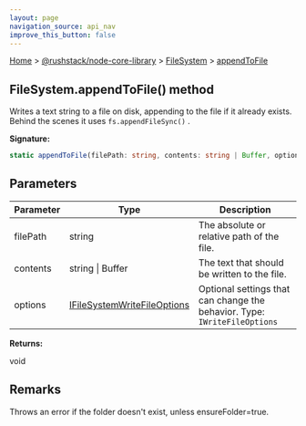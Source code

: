 ```yaml
---
layout: page
navigation_source: api_nav
improve_this_button: false
---
```



[Home](./index.md) &gt; [@rushstack/node-core-library](./node-core-library.md) &gt; [FileSystem](./node-core-library.filesystem.md) &gt; [appendToFile](./node-core-library.filesystem.appendtofile.md)

## FileSystem.appendToFile() method

Writes a text string to a file on disk, appending to the file if it already exists. Behind the scenes it uses `fs.appendFileSync()` .

<b>Signature:</b>

```typescript
static appendToFile(filePath: string, contents: string | Buffer, options?: IFileSystemWriteFileOptions): void;
```

## Parameters

|  Parameter | Type | Description |
|  --- | --- | --- |
|  filePath | string | The absolute or relative path of the file. |
|  contents | string \| Buffer | The text that should be written to the file. |
|  options | [IFileSystemWriteFileOptions](./node-core-library.ifilesystemwritefileoptions.md) | Optional settings that can change the behavior. Type: <code>IWriteFileOptions</code> |

<b>Returns:</b>

void

## Remarks

Throws an error if the folder doesn't exist, unless ensureFolder=true.
